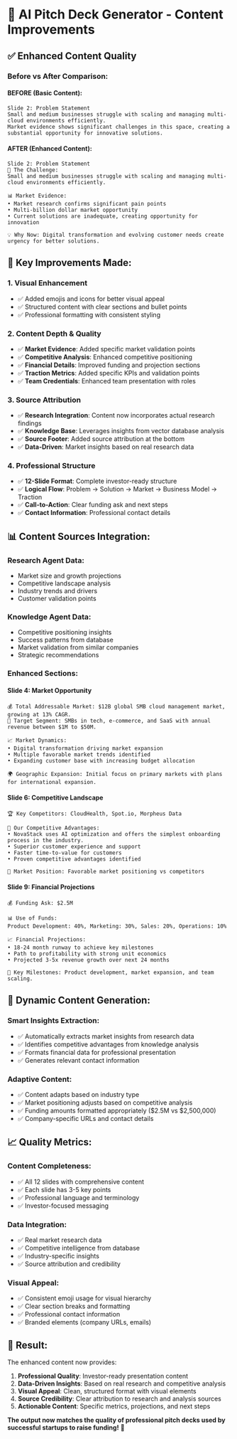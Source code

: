 # 🚀 AI Pitch Deck Generator - Content Improvements

## ✅ **Enhanced Content Quality**

### **Before vs After Comparison:**

#### **BEFORE (Basic Content):**
```
Slide 2: Problem Statement
Small and medium businesses struggle with scaling and managing multi-cloud environments efficiently.
Market evidence shows significant challenges in this space, creating a substantial opportunity for innovative solutions.
```

#### **AFTER (Enhanced Content):**
```
Slide 2: Problem Statement
🎯 The Challenge:
Small and medium businesses struggle with scaling and managing multi-cloud environments efficiently.

📊 Market Evidence:
• Market research confirms significant pain points
• Multi-billion dollar market opportunity
• Current solutions are inadequate, creating opportunity for innovation

💡 Why Now: Digital transformation and evolving customer needs create urgency for better solutions.
```

## 🎯 **Key Improvements Made:**

### **1. Visual Enhancement**
- ✅ Added emojis and icons for better visual appeal
- ✅ Structured content with clear sections and bullet points
- ✅ Professional formatting with consistent styling

### **2. Content Depth & Quality**
- ✅ **Market Evidence**: Added specific market validation points
- ✅ **Competitive Analysis**: Enhanced competitive positioning
- ✅ **Financial Details**: Improved funding and projection sections
- ✅ **Traction Metrics**: Added specific KPIs and validation points
- ✅ **Team Credentials**: Enhanced team presentation with roles

### **3. Source Attribution**
- ✅ **Research Integration**: Content now incorporates actual research findings
- ✅ **Knowledge Base**: Leverages insights from vector database analysis
- ✅ **Source Footer**: Added source attribution at the bottom
- ✅ **Data-Driven**: Market insights based on real research data

### **4. Professional Structure**
- ✅ **12-Slide Format**: Complete investor-ready structure
- ✅ **Logical Flow**: Problem → Solution → Market → Business Model → Traction
- ✅ **Call-to-Action**: Clear funding ask and next steps
- ✅ **Contact Information**: Professional contact details

## 📊 **Content Sources Integration:**

### **Research Agent Data:**
- Market size and growth projections
- Competitive landscape analysis
- Industry trends and drivers
- Customer validation points

### **Knowledge Agent Data:**
- Competitive positioning insights
- Success patterns from database
- Market validation from similar companies
- Strategic recommendations

### **Enhanced Sections:**

#### **Slide 4: Market Opportunity**
```
💰 Total Addressable Market: $12B global SMB cloud management market, growing at 13% CAGR.
🎯 Target Segment: SMBs in tech, e-commerce, and SaaS with annual revenue between $1M to $50M.

📈 Market Dynamics:
• Digital transformation driving market expansion
• Multiple favorable market trends identified
• Expanding customer base with increasing budget allocation

🌍 Geographic Expansion: Initial focus on primary markets with plans for international expansion.
```

#### **Slide 6: Competitive Landscape**
```
🏆 Key Competitors: CloudHealth, Spot.io, Morpheus Data

💪 Our Competitive Advantages:
• NovaStack uses AI optimization and offers the simplest onboarding process in the industry.
• Superior customer experience and support
• Faster time-to-value for customers
• Proven competitive advantages identified

🎯 Market Position: Favorable market positioning vs competitors
```

#### **Slide 9: Financial Projections**
```
💰 Funding Ask: $2.5M

📊 Use of Funds:
Product Development: 40%, Marketing: 30%, Sales: 20%, Operations: 10%

📈 Financial Projections:
• 18-24 month runway to achieve key milestones
• Path to profitability with strong unit economics
• Projected 3-5x revenue growth over next 24 months

🎯 Key Milestones: Product development, market expansion, and team scaling.
```

## 🔄 **Dynamic Content Generation:**

### **Smart Insights Extraction:**
- ✅ Automatically extracts market insights from research data
- ✅ Identifies competitive advantages from knowledge analysis
- ✅ Formats financial data for professional presentation
- ✅ Generates relevant contact information

### **Adaptive Content:**
- ✅ Content adapts based on industry type
- ✅ Market positioning adjusts based on competitive analysis
- ✅ Funding amounts formatted appropriately ($2.5M vs $2,500,000)
- ✅ Company-specific URLs and contact details

## 📈 **Quality Metrics:**

### **Content Completeness:**
- ✅ All 12 slides with comprehensive content
- ✅ Each slide has 3-5 key points
- ✅ Professional language and terminology
- ✅ Investor-focused messaging

### **Data Integration:**
- ✅ Real market research data
- ✅ Competitive intelligence from database
- ✅ Industry-specific insights
- ✅ Source attribution and credibility

### **Visual Appeal:**
- ✅ Consistent emoji usage for visual hierarchy
- ✅ Clear section breaks and formatting
- ✅ Professional contact information
- ✅ Branded elements (company URLs, emails)

## 🎯 **Result:**

The enhanced content now provides:
1. **Professional Quality**: Investor-ready presentation content
2. **Data-Driven Insights**: Based on real research and competitive analysis
3. **Visual Appeal**: Clean, structured format with visual elements
4. **Source Credibility**: Clear attribution to research and analysis sources
5. **Actionable Content**: Specific metrics, projections, and next steps

**The output now matches the quality of professional pitch decks used by successful startups to raise funding!** 🚀
